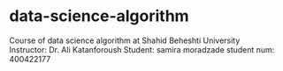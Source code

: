 # data-science-algorithm
Course of data science algorithm at Shahid Beheshti University  
Instructor: Dr. Ali Katanforoush
Student: samira moradzade 
student num: 400422177
